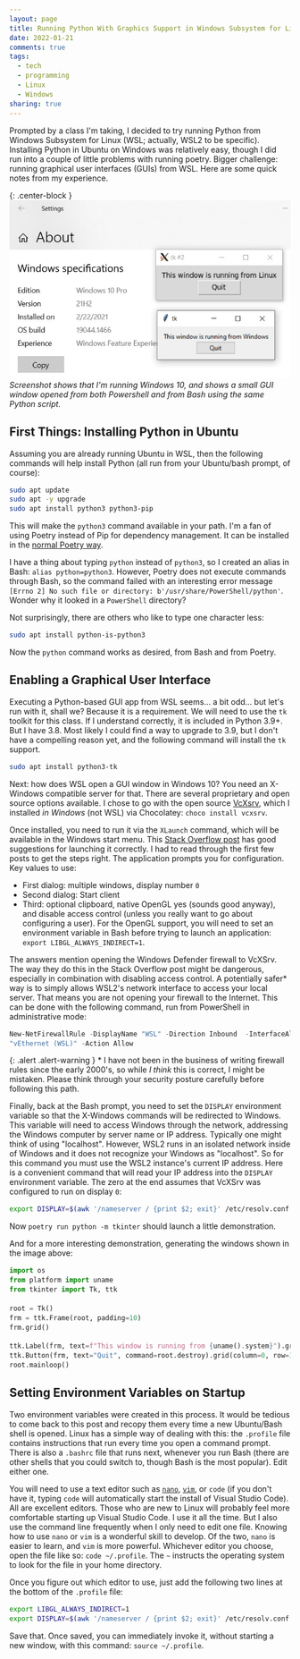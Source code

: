 ```yaml
---
layout: page
title: Running Python With Graphics Support in Windows Subsystem for Linux (WSL)
date: 2022-01-21
comments: true
tags:
  - tech
  - programming
  - Linux
  - Windows
sharing: true
---
```


Prompted by a class I'm taking, I decided to try running Python from Windows
Subsystem for Linux (WSL; actually, WSL2 to be specific). Installing Python in
Ubuntu on Windows was relatively easy, though I did run into a couple of little
problems with running poetry. Bigger challenge: running graphical user
interfaces (GUIs) from WSL. Here are some quick notes from my experience.

{: .center-block }
![Screenshot showing a small program displaying the operating system name](/images/python-xwindows-gui.jpg)
_Screenshot shows that I'm running Windows 10, and shows a small GUI window opened
from both Powershell and from Bash using the same Python script._

<!-- more -->

## First Things: Installing Python in Ubuntu

Assuming you are already running Ubuntu in WSL, then the following commands will
help install Python (all run from your Ubuntu/bash prompt, of course):

```bash
sudo apt update
sudo apt -y upgrade
sudo apt install python3 python3-pip
```

This will make the `python3` command available in your path. I'm a fan of using
Poetry instead of Pip for dependency management. It can be installed in the
[normal Poetry way](https://python-poetry.org/docs/).

I have a thing about typing `python` instead of `python3`, so I created an alias
in Bash: `alias python=python3`. However, Poetry does not execute commands
through Bash, so the command failed with an interesting error message `[Errno 2]
No such file or directory: b'/usr/share/PowerShell/python'`. Wonder why it
looked in a `PowerShell` directory?

Not surprisingly, there are others who like to type one character less:

```bash
sudo apt install python-is-python3
```

Now the `python` command works as desired, from Bash and from Poetry.

## Enabling a Graphical User Interface

Executing a Python-based GUI app from WSL seems... a bit odd... but let's run
with it, shall we? Because it is a requirement. We will need to use the `tk`
toolkit for this class. If I understand correctly, it is included in Python
3.9+. But I have 3.8. Most likely I could find a way to upgrade to 3.9, but I
don't have a compelling reason yet, and the following command will install the
`tk` support.

```bash
sudo apt install python3-tk
```

Next: how does WSL open a GUI window in Windows 10? You need an X-Windows
compatible server for that. There are several proprietary and open source
options available. I chose to go with the open source
[VcXsrv](https://sourceforge.net/projects/vcxsrv/), which I installed _in
Windows_ (not WSL) via Chocolatey: `choco install vcxsrv`.

Once installed, you need to run it via the `XLaunch` command, which will be
available in the Windows start menu. This [Stack Overflow
post](https://stackoverflow.com/questions/61110603/how-to-set-up-working-x11-forwarding-on-wsl2)
has good suggestions for launching it correctly. I had to read through the first
few posts to get the steps right. The application prompts you for configuration.
Key values to use:

* First dialog: multiple windows, display number `0`
* Second dialog: Start client
* Third: optional clipboard, native OpenGL yes (sounds good anyway), and disable
  access control (unless you really want to go about configuring a user). For
  the OpenGL support, you will need to set an environment variable in Bash
  before trying to launch an application: `export LIBGL_ALWAYS_INDIRECT=1`.

The answers mention opening the Windows Defender firewall to VcXSrv. The way
they do this in the Stack Overflow post might be dangerous, especially in
combination with disabling access control. A potentially safer* way is to simply
allows WSL2's network interface to access your local server. That means you are
not opening your firewall to the Internet. This can be done with the following
command, run from PowerShell in administrative mode:

```powershell
New-NetFirewallRule -DisplayName "WSL" -Direction Inbound  -InterfaceAlias
"vEthernet (WSL)" -Action Allow
```
{: .alert .alert-warning }
\* I have not been in the business of writing firewall rules since the early
2000's, so while _I think_ this is correct, I might be mistaken. Please think
through your security posture carefully before following this path.

Finally, back at the Bash prompt, you need to set the `DISPLAY` environment
variable so that the X-Windows commands will be redirected to Windows. This
variable will need to access Windows through the network, addressing the Windows
computer by server name or IP address. Typically one might think of using
"localhost". However, WSL2 runs in an isolated network inside of Windows and it
does not recognize your Windows as "localhost". So for this command you must use
the WSL2 instance's current IP address. Here is a convenient command that will
read your IP address into the `DISPLAY` environment variable. The zero at the
end assumes that VcXSrv was configured to run on display `0`:

```bash
export DISPLAY=$(awk '/nameserver / {print $2; exit}' /etc/resolv.conf 2>/dev/null):0
```

Now `poetry run python -m tkinter` should launch a little demonstration.

And for a more interesting demonstration, generating the windows shown in the
image above:

```python
import os
from platform import uname
from tkinter import Tk, ttk

root = Tk()
frm = ttk.Frame(root, padding=10)
frm.grid()

ttk.Label(frm, text=f"This window is running from {uname().system}").grid(column=0, row=0)
ttk.Button(frm, text="Quit", command=root.destroy).grid(column=0, row=1)
root.mainloop()
```

## Setting Environment Variables on Startup

Two environment variables were created in this process. It would be tedious to come back to 
this post and recopy them every time a new Ubuntu/Bash shell is opened. Linux has a simple
way of dealing with this: the `.profile` file contains instructions that run every time
you open a command prompt. There is also a `.bashrc` file that runs next, whenever you run
Bash (there are other shells that you could switch to, though Bash is the most popular).
Edit either one. 

You will need to use a text editor such as 
[`nano`](https://www.howtogeek.com/howto/42980/the-beginners-guide-to-nano-the-linux-command-line-text-editor/),
[`vim`](https://www.computerhope.com/unix/vim.htm), or `code` 
(if you don't have it, typing `code` will automatically start the install of Visual Studio 
Code). All are excellent editors. Those who are new to Linux will probably feel more comfortable
starting up Visual Studio Code. I use it all the time. But I also use the command line frequently
when I only need to edit one file. Knowing how to use `nano` or `vim` is a wonderful skill
to develop. Of the two, `nano` is easier to learn, and `vim` is more powerful. Whichever
editor you choose, open the file like so: `code ~/.profile`. The `~` instructs the operating
system to look for the file in your home directory.

Once you figure out which editor to use, just add the following two lines at the bottom of 
the `.profile` file:

```bash
export LIBGL_ALWAYS_INDIRECT=1
export DISPLAY=$(awk '/nameserver / {print $2; exit}' /etc/resolv.conf 2>/dev/null):0
```

Save that. Once saved, you can immediately invoke it, without starting a new window,
with this command: `source ~/.profile`.
